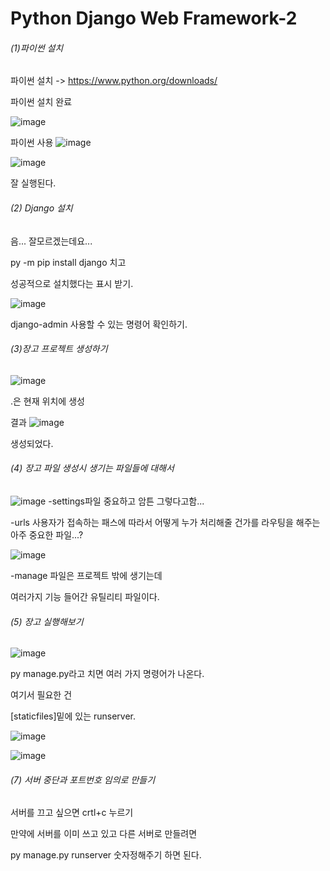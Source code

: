 # Python Django Web Framework-2



###### (1)파이썬 설치

파이썬 설치 -> https://www.python.org/downloads/

파이썬 설치 완료

![image](https://user-images.githubusercontent.com/108383234/191441459-e7ccd76a-631e-46b5-be70-dab414267c98.png)


파이썬 사용
![image](https://user-images.githubusercontent.com/108383234/191441510-4a31ee88-4a64-4ed6-a9a6-94a50902e301.png)

![image](https://user-images.githubusercontent.com/108383234/191441533-46426565-a59d-4125-84a4-5acbeb7aa455.png)

잘 실행된다.



###### (2) Django 설치

음... 잘모르겠는데요...

py -m pip install django 치고

성공적으로 설치했다는 표시 받기.

![image](https://user-images.githubusercontent.com/108383234/191441575-7fc51b50-7909-47f0-8f81-24212aba1a0b.png)



django-admin 사용할 수 있는 명령어 확인하기.



###### (3)장고 프로젝트 생성하기
![image](https://user-images.githubusercontent.com/108383234/191441607-ce527f65-83f5-4008-846c-a7f334274c83.png)

.은 현재 위치에 생성



결과
![image](https://user-images.githubusercontent.com/108383234/191441636-8eaa4cd7-4fb1-4b36-aefe-5464542b50e8.png)

생성되었다.

###### (4) 장고 파일 생성시 생기는 파일들에 대해서

![image](https://user-images.githubusercontent.com/108383234/191441696-9201695f-91ff-4735-b931-44d48b2ae6a8.png)
 -settings파일 중요하고 암튼 그렇다고함...

-urls  사용자가 접속하는 패스에 따라서 어떻게 누가 처리해줄 건가를 라우팅을 해주는 아주 중요한 파일...?

![image](https://user-images.githubusercontent.com/108383234/191441731-1d0980ee-3162-4995-b060-0a0ea5f40772.png)


-manage 파일은 프로젝트 밖에 생기는데

여러가지 기능 들어간 유틸리티 파일이다.



###### (5) 장고 실행해보기



![image](https://user-images.githubusercontent.com/108383234/191441761-25d54b3f-d4e5-4bfd-a22b-9ce7da66357f.png)




py manage.py라고 치면 여러 가지 명령어가 나온다.

여기서 필요한 건 

[staticfiles]밑에 있는 runserver.



![image](https://user-images.githubusercontent.com/108383234/191441802-a33032a0-0def-4281-9ef2-6e31d0011272.png)




![image](https://user-images.githubusercontent.com/108383234/191441844-4b8703f2-ca48-43b5-b127-a6cbc876bc3f.png)




###### (7) 서버 중단과 포트번호 임의로 만들기

서버를 끄고 싶으면 crtl+c 누르기

만약에 서버를 이미 쓰고 있고 다른 서버로 만들려면

py manage.py  runserver 숫자정해주기 하면 된다.

